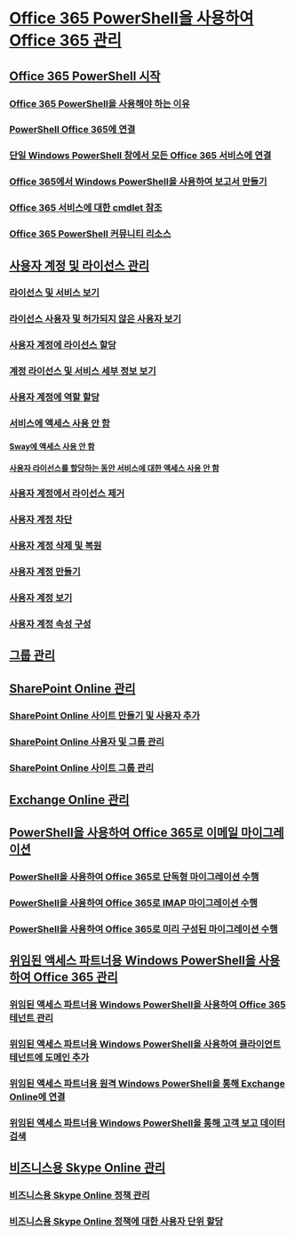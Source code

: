 
# [Office 365 PowerShell을 사용하여 Office 365 관리](manage-office-365-with-office-365-powershell.md)
## [Office 365 PowerShell 시작](getting-started-with-office-365-powershell.md)
### [Office 365 PowerShell을 사용해야 하는 이유](why-you-need-to-use-office-365-powershell.md)
### [PowerShell Office 365에 연결](connect-to-office-365-powershell.md)
### [단일 Windows PowerShell 창에서 모든 Office 365 서비스에 연결](connect-to-all-office-365-services-in-a-single-windows-powershell-window.md)
### [Office 365에서 Windows PowerShell을 사용하여 보고서 만들기](use-windows-powershell-to-create-reports-in-office-365.md)
### [Office 365 서비스에 대한 cmdlet 참조](cmdlet-references-for-office-365-services.md)
### [Office 365 PowerShell 커뮤니티 리소스](office-365-powershell-community-resources.md)
## [사용자 계정 및 라이선스 관리](manage-user-accounts-and-licenses-with-office-365-powershell.md)
### [라이선스 및 서비스 보기](view-licenses-and-services-with-office-365-powershell.md)
### [라이선스 사용자 및 허가되지 않은 사용자 보기](view-licensed-and-unlicensed-users-with-office-365-powershell.md)
### [사용자 계정에 라이선스 할당](assign-licenses-to-user-accounts-with-office-365-powershell.md)
### [계정 라이선스 및 서비스 세부 정보 보기](view-account-license-and-service-details-with-office-365-powershell.md)
### [사용자 계정에 역할 할당](assign-roles-to-user-accounts-with-office-365-powershell.md)
### [서비스에 액세스 사용 안 함](disable-access-to-services-with-office-365-powershell.md)
#### [Sway에 액세스 사용 안 함](disable-access-to-sway-with-office-365-powershell.md)
#### [사용자 라이선스를 할당하는 동안 서비스에 대한 액세스 사용 안 함](disable-access-to-services-while-assigning-user-licenses.md)
### [사용자 계정에서 라이선스 제거](remove-licenses-from-user-accounts-with-office-365-powershell.md)
### [사용자 계정 차단](block-user-accounts-with-office-365-powershell.md)
### [사용자 계정 삭제 및 복원](delete-and-restore-user-accounts-with-office-365-powershell.md)
### [사용자 계정 만들기](create-user-accounts-with-office-365-powershell.md)
### [사용자 계정 보기](view-user-accounts-with-office-365-powershell.md)
### [사용자 계정 속성 구성](configure-user-account-properties-with-office-365-powershell.md)
## [그룹 관리](manage-office-365-groups-with-powershell.md)
## [SharePoint Online 관리](manage-sharepoint-online-with-office-365-powershell.md)
### [SharePoint Online 사이트 만들기 및 사용자 추가](create-sharepoint-sites-and-add-users-with-powershell.md)
### [SharePoint Online 사용자 및 그룹 관리](manage-sharepoint-users-and-groups-with-powershell.md)
### [SharePoint Online 사이트 그룹 관리](manage-sharepoint-site-groups-with-powershell.md)
## [Exchange Online 관리](manage-exchange-online-with-office-365-powershell.md)
## [PowerShell을 사용하여 Office 365로 이메일 마이그레이션](use-powershell-for-email-migration-to-office-365.md)
### [PowerShell을 사용하여 Office 365로 단독형 마이그레이션 수행](use-powershell-to-perform-a-cutover-migration-to-office-365.md)
### [PowerShell을 사용하여 Office 365로 IMAP 마이그레이션 수행](use-powershell-to-perform-an-imap-migration-to-office-365.md)
### [PowerShell을 사용하여 Office 365로 미리 구성된 마이그레이션 수행](use-powershell-to-perform-a-staged-migration-to-office-365.md)
## [위임된 액세스 파트너용 Windows PowerShell을 사용하여 Office 365 관리](manage-office-365-with-windows-powershell-for-delegated-access-permissions-dap-p.md)
### [위임된 액세스 파트너용 Windows PowerShell을 사용하여 Office 365 테넌트 관리](manage-office-365-tenants-with-windows-powershell-for-delegated-access-permissio.md)
### [위임된 액세스 파트너용 Windows PowerShell을 사용하여 클라이언트 테넌트에 도메인 추가](add-a-domain-to-a-client-tenancy-with-windows-powershell-for-delegated-access-pe.md)
### [위임된 액세스 파트너용 원격 Windows PowerShell을 통해 Exchange Online에 연결](connect-to-exchange-online-tenants-with-remote-windows-powershell-for-delegated.md)
### [위임된 액세스 파트너용 Windows PowerShell을 통해 고객 보고 데이터 검색](retrieve-customer-tenant-reporting-data-with-windows-powershell-for-delegated-ac.md)
## [비즈니스용 Skype Online 관리](manage-skype-for-business-online-with-office-365-powershell.md)
### [비즈니스용 Skype Online 정책 관리](manage-skype-for-business-online-policies-with-office-365-powershell.md)
### [비즈니스용 Skype Online 정책에 대한 사용자 단위 할당](assign-per-user-skype-for-business-online-policies-with-office-365-powershell.md)

